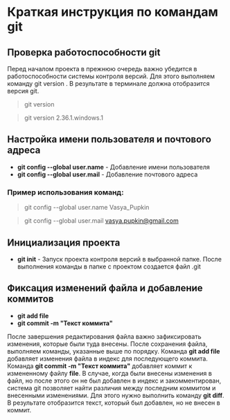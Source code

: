 # Краткая инструкция по командам git
## Проверка работоспособности git
Перед началом проекта в прежнюю очередь важно убедится в работоспособности системы контроля версий. Для этого выполняем команду git version . В результате в терминале должна отобразится версия git.
>git version

>git version 2.36.1.windows.1

## Настройка имени пользователя и почтового адреса
* **git config --global user.name** - Добавление имени пользователя
* **git config --global user.mail** - Добавление почтового адреса

### Пример использования команд:
>git config --global user.name Vasya_Pupkin

>git config --global user.mail vasya.pupkin@gmail.com 

## Инициализация проекта
* **git init** - Запуск проекта контроля версий в выбранной папке. После выполнения команды в папке с проектом создается файл .git

## Фиксация изменений файла и добавление коммитов
* **git add file**
* **git commit -m "Текст коммита"**

После завершения редактирования файла важно зафиксировать изменения, которые были туда внесены. После сохранения файла, выполняем команды, указанные выше по порядку. Команда **git add file** добавляет изменения файла в индекс для последующего коммита. Команда **git commit -m "Текст коммита"** добавляет коммит к измененному файлу **file**.
В случае, когда были внесены изменения в файл, но после этого он не был добавлен в индекс и закомментирован, система git позволяет найти различия между последним коммитом и внесенными изменениями. Для этого нужно выполнить команду **git diff**. В результате отобразится текст, который был добавлен, но не внесен в коммит.
